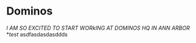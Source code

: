 Dominos
============

*I AM SO EXCITED TO START WORkING AT DOMINOS HQ IN ANN ARBOR*
**test*
asdfasdasdasddds